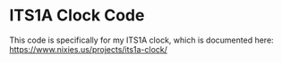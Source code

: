 # ITS1A Clock Code

This code is specifically for my ITS1A clock, which is documented here: https://www.nixies.us/projects/its1a-clock/

